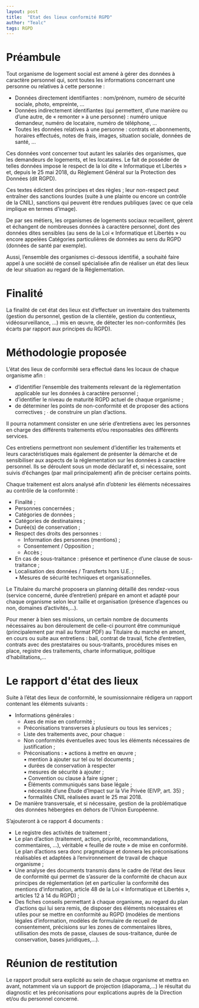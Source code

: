 ```yaml
---
layout: post
title:  "Etat des lieux conformité RGPD"
author: "Tealc"
tags: RGPD
---
```


# Préambule
Tout organisme de logement social est amené à gérer des données à caractère personnel qui, sont  toutes les informations concernant une personne ou relatives à cette personne :
- Données directement identifiantes : nom/prénom, numéro de sécurité sociale, photo,  empreinte, … 
- Données indirectement identifiantes (qui permettent, d’une manière ou d’une autre, de «  remonter » à une personne) : numéro unique demandeur, numéro de locataire, numéro de  téléphone, … 
- Toutes les données relatives à une personne : contrats et abonnements, horaires effectués,  notes de frais, images, situation sociale, données de santé, … 

Ces données vont concerner tout autant les salariés des organismes, que les demandeurs de  logements, et les locataires. 
Le fait de posséder de telles données impose le respect de la loi dite « Informatique et Libertés »  et, depuis le 25 mai 2018, du Règlement Général sur la Protection des Données (dit RGPD).  

Ces textes édictent des principes et des règles ; leur non-respect peut entraîner des sanctions  lourdes (suite à une plainte ou encore un contrôle de la CNIL), sanctions qui peuvent être rendues  publiques (avec ce que cela implique en termes d’image). 

De par ses métiers, les organismes de logements sociaux recueillent, gèrent et échangent de  nombreuses données à caractère personnel, dont des données dites sensibles (au sens de la Loi «  Informatique et Libertés » ou encore appelées Catégories particulières de données au sens du RGPD  (données de santé par exemple).
 
Aussi, l’ensemble des organismes ci-dessous identifié, a souhaité faire appel à une société de  conseil spécialisée afin de réaliser un état des lieux de leur situation au regard de la Réglementation.

# Finalité
La finalité de cet état des lieux est d’effectuer un inventaire des traitements (gestion du personnel,  gestion de la clientèle, gestion du contentieux, vidéosurveillance, …) mis en œuvre, de détecter les  non-conformités (les écarts par rapport aux principes du RGPD).

# Méthodologie proposée
L’état des lieux de conformité sera effectué dans les locaux de chaque organisme afin :
- d’identifier l’ensemble des traitements relevant de la règlementation applicable sur les  données à caractère personnel ;  
- d’identifier le niveau de maturité RGPD actuel de chaque organisme ;  
- de déterminer les points de non-conformité et de proposer des actions correctives ;  ∙ de construire un plan d’actions. 

Il pourra notamment consister en une série d’entretiens avec les personnes en charge des différents  traitements et/ou responsables des différents services.  

Ces entretiens permettront non seulement d’identifier les traitements et leurs caractéristiques mais  également de présenter la démarche et de sensibiliser aux aspects de la réglementation sur les  données à caractère personnel. Ils se déroulent sous un mode déclaratif et, si nécessaire, sont suivis  d’échanges (par mail principalement) afin de préciser certains points. 
 
Chaque traitement est alors analysé afin d’obtenir les éléments nécessaires au contrôle de la  conformité :  
- Finalité ;  
- Personnes concernées ;  
- Catégories de données ;  
- Catégories de destinataires ;  
- Durée(s) de conservation ;  
- Respect des droits des personnes :  
	- Information des personnes (mentions) ;  
	- Consentement / Opposition ;  
	- Accès ;  
- En cas de sous-traitance : présence et pertinence d’une clause de sous-traitance ;  
- Localisation des données / Transferts hors U.E. ;  
• Mesures de sécurité techniques et organisationnelles.  

Le Titulaire du marché proposera un planning détaillé des rendez-vous (service concerné, durée  d’entretien) préparé en amont et adapté pour chaque organisme selon leur taille et organisation  (présence d’agences ou non, domaines d’activités,…).
 
Pour mener à bien ses missions, un certain nombre de documents nécessaires au bon déroulement de  celle-ci pourront être communiqué (principalement par mail au format PDF) au Titulaire du marché en  amont, en cours ou suite aux entretiens : bail, contrat de travail, fiche d’entretien, contrats avec des  prestataires ou sous-traitants, procédures mises en place, registre des traitements, charte  informatique, politique d’habilitations,… 

# Le rapport d'état des lieux
Suite à l’état des lieux de conformité, le soumissionnaire rédigera un rapport contenant les éléments  suivants :  
- Informations générales : 
	- Axes de mise en conformité ;  
	- Préconisations transverses à plusieurs ou tous les services ;  
	- Liste des traitements avec, pour chaque : 
	- Non conformités éventuelles avec tous les éléments nécessaires de justification ;
	- Préconisations : 
		▪ actions à mettre en œuvre ;  
		▪ mention à ajouter sur tel ou tel documents ;  
		▪ durées de conservation à respecter  
		▪ mesures de sécurité à ajouter ;  
		▪ Convention ou clause à faire signer ;  
		▪ Éléments communiqués sans base légale ;  
		▪ nécessité d’une Étude d’Impact sur la Vie Privée (EIVP, art. 35) ;  
		▪ formalités CNIL réalisées avant le 25 mai 2018. 
- De manière transversale, et si nécessaire, gestion de la problématique des données hébergées en  dehors de l’Union Européenne.  

S’ajouteront à ce rapport 4 documents :  
- Le registre des activités de traitement ;  
- Le plan d’action (traitement, action, priorité, recommandations, commentaires, …), véritable «  feuille de route » de mise en conformité. Le plan d’actions sera donc pragmatique et donnera les  préconisations réalisables et adaptées à l’environnement de travail de chaque organisme ;
- Une analyse des documents transmis dans le cadre de l’état des lieux de conformité qui permet de  s’assurer de la conformité de chacun aux principes de réglementation (et en particulier la conformité  des mentions d’information, article 48 de la Loi « Informatique et Libertés », articles 12 à 14 du RGPD) ;
- Des fiches conseils permettant à chaque organisme, au regard du plan d’actions qui lui sera remis,  de disposer des éléments nécessaires et utiles pour se mettre en conformité au RGPD (modèles de  mentions légales d’information, modèles de formulaire de recueil de consentement, précisions sur  les zones de commentaires libres, utilisation des mots de passe, clauses de sous-traitance, durée de  conservation, bases juridiques,…).  

# Réunion de restitution
Le rapport produit sera explicité au sein de chaque organisme et mettra en avant, notamment via un  support de projection (diaporama,…) le résultat du diagnostic et les préconisations pour explications  auprès de la Direction et/ou du personnel concerné. 


